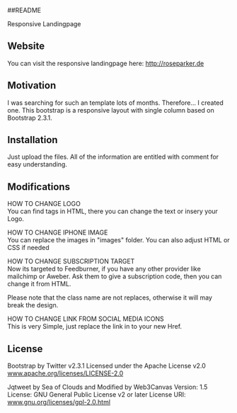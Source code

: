 ##README

Responsive Landingpage

## Website

You can visit the responsive landingpage here: http://roseparker.de

## Motivation

I was searching for such an template lots of months. Therefore... I created one. This bootstrap is a responsive layout with single column based on Bootstrap 2.3.1.

## Installation

Just upload the files. All of the information are entitled with comment for easy understanding. 

## Modifications

HOW TO CHANGE LOGO<br>
You can find tags in HTML, there you can change the text or insery your Logo.

HOW TO CHANGE IPHONE IMAGE<br>
You can replace the images in "images" folder. You can also adjust HTML or CSS if needed

HOW TO CHANGE SUBSCRIPTION TARGET<br>
Now its targeted to Feedburner, if you have any other provider like mailchimp or Aweber. Ask them to give a subscription code, then you can change it from HTML. 

Please note that the class name are not replaces, otherwise it will may break the design.

HOW TO CHANGE LINK FROM SOCIAL MEDIA ICONS<br>
This is very Simple, just replace the link in to your new Href.

## License

Bootstrap by Twitter v2.3.1
Licensed under the Apache License v2.0
www.apache.org/licenses/LICENSE-2.0

Jqtweet by Sea of Clouds and Modified by Web3Canvas
Version: 1.5
License: GNU General Public License v2 or later
License URI: www.gnu.org/licenses/gpl-2.0.html